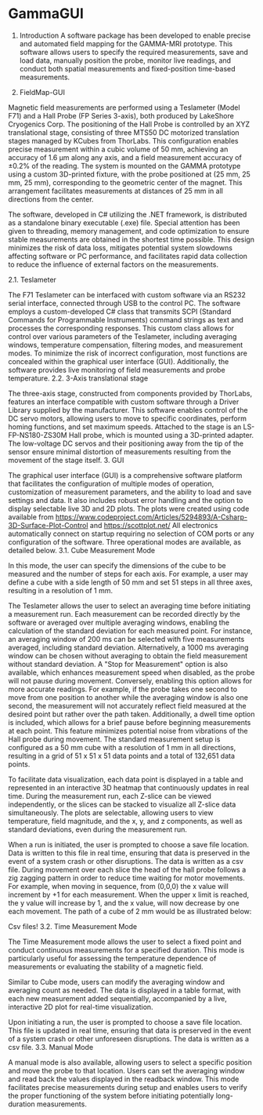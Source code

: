 # GammaGUI
1.	Introduction
A software package has been developed to enable precise and automated field mapping for the GAMMA-MRI prototype. This software allows users to specify the required measurements, save and load data, manually position the probe, monitor live readings, and conduct both spatial measurements and fixed-position time-based measurements.

2.	FieldMap-GUI

Magnetic field measurements are performed using a Teslameter (Model F71) and a Hall Probe (FP Series 3-axis), both produced by LakeShore Cryogenics Corp. The positioning of the Hall Probe is controlled by an XYZ translational stage, consisting of three MTS50 DC motorized translation stages managed by KCubes from ThorLabs. This configuration enables precise measurement within a cubic volume of 50 mm, achieving an accuracy of 1.6 µm along any axis, and a field measurement accuracy of ±0.2% of the reading.
The system is mounted on the GAMMA prototype using a custom 3D-printed fixture, with the probe positioned at (25 mm, 25 mm, 25 mm), corresponding to the geometric center of the magnet. This arrangement facilitates measurements at distances of 25 mm in all directions from the center.
 
The software, developed in C# utilizing the .NET framework, is distributed as a standalone binary executable (.exe) file. Special attention has been given to threading, memory management, and code optimization to ensure stable measurements are obtained in the shortest time possible. This design minimizes the risk of data loss, mitigates potential system slowdowns affecting software or PC performance, and facilitates rapid data collection to reduce the influence of external factors on the measurements.

2.1.	Teslameter

The F71 Teslameter can be interfaced with custom software via an RS232 serial interface, connected through USB to the control PC. The software employs a custom-developed C# class that transmits SCPI (Standard Commands for Programmable Instruments) command strings as text and processes the corresponding responses.
This custom class allows for control over various parameters of the Teslameter, including averaging windows, temperature compensation, filtering modes, and measurement modes. To minimize the risk of incorrect configuration, most functions are concealed within the graphical user interface (GUI). Additionally, the software provides live monitoring of field measurements and probe temperature.
2.2.	3-Axis translational stage

The three-axis stage, constructed from components provided by ThorLabs, features an interface compatible with custom software through a Driver Library supplied by the manufacturer. This software enables control of the DC servo motors, allowing users to move to specific coordinates, perform homing functions, and set maximum speeds.
Attached to the stage is an LS-FP-NS180-ZS30M Hall probe, which is mounted using a 3D-printed adapter. The low-voltage DC servos and their positioning away from the tip of the sensor ensure minimal distortion of measurements resulting from the movement of the stage itself.
3.	GUI
 
The graphical user interface (GUI) is a comprehensive software platform that facilitates the configuration of multiple modes of operation, customization of measurement parameters, and the ability to load and save settings and data. It also includes robust error handling and the option to display selectable live 3D and 2D plots. The plots were created using code available from https://www.codeproject.com/Articles/5294893/A-Csharp-3D-Surface-Plot-Control and https://scottplot.net/
All electronics automatically connect on startup requiring no selection of COM ports or any configuration of the software.
Three operational modes are available, as detailed below.
3.1.	Cube Measurement Mode

In this mode, the user can specify the dimensions of the cube to be measured and the number of steps for each axis. For example, a user may define a cube with a side length of 50 mm and set 51 steps in all three axes, resulting in a resolution of 1 mm.
 
The Teslameter allows the user to select an averaging time before initiating a measurement run. Each measurement can be recorded directly by the software or averaged over multiple averaging windows, enabling the calculation of the standard deviation for each measured point. For instance, an averaging window of 200 ms can be selected with five measurements averaged, including standard deviation. Alternatively, a 1000 ms averaging window can be chosen without averaging to obtain the field measurement without standard deviation.
A "Stop for Measurement" option is also available, which enhances measurement speed when disabled, as the probe will not pause during movement. Conversely, enabling this option allows for more accurate readings. For example, if the probe takes one second to move from one position to another while the averaging window is also one second, the measurement will not accurately reflect field measured at the desired point but rather over the path taken.
Additionally, a dwell time option is included, which allows for a brief pause before beginning measurements at each point. This feature minimizes potential noise from vibrations of the Hall probe during movement.
The standard measurement setup is configured as a 50 mm cube with a resolution of 1 mm in all directions, resulting in a grid of 51 x 51 x 51 data points and a total of 132,651 data points.
 
To facilitate data visualization, each data point is displayed in a table and represented in an interactive 3D heatmap that continuously updates in real time. During the measurement run, each Z-slice can be viewed independently, or the slices can be stacked to visualize all Z-slice data simultaneously. The plots are selectable, allowing users to view temperature, field magnitude, and the x, y, and z components, as well as standard deviations, even during the measurement run.
 
When a run is initiated, the user is prompted to choose a save file location. Data is written to this file in real time, ensuring that data is preserved in the event of a system crash or other disruptions. The data is written as a csv file.
During movement over each slice the head of the hall probe follows a zig zagging pattern in order to reduce time waiting for motor movements. For example, when moving in sequence, from (0,0,0) the x value will increment by +1 for each measurement. When the upper x limit is reached, the y value will increase by 1, and the x value, will now decrease by one each movement. The path of a cube of 2 mm would be as illustrated below:
 

Csv files!
3.2.	Time Measurement Mode

The Time Measurement mode allows the user to select a fixed point and conduct continuous measurements for a specified duration. This mode is particularly useful for assessing the temperature dependence of measurements or evaluating the stability of a magnetic field.
 
Similar to Cube mode, users can modify the averaging window and averaging count as needed. The data is displayed in a table format, with each new measurement added sequentially, accompanied by a live, interactive 2D plot for real-time visualization.
 
Upon initiating a run, the user is prompted to choose a save file location. This file is updated in real time, ensuring that data is preserved in the event of a system crash or other unforeseen disruptions. The data is written as a csv file.
3.3.	Manual Mode

A manual mode is also available, allowing users to select a specific position and move the probe to that location. Users can set the averaging window and read back the values displayed in the readback window. This mode facilitates precise measurements during setup and enables users to verify the proper functioning of the system before initiating potentially long-duration measurements.
  



